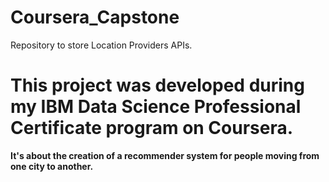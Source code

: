 # Coursera_Capstone
Repository to store Location Providers APIs.

# This project was developed during my IBM Data Science Professional Certificate program on Coursera.

**It's about the creation of a recommender system for people moving from one city to another.**
